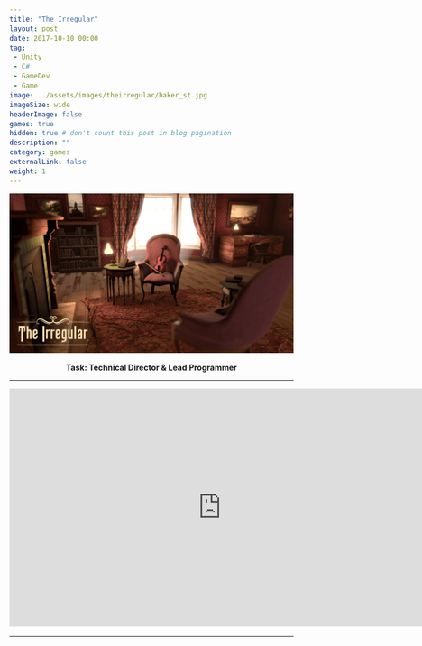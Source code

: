 ```yaml
---
title: "The Irregular"
layout: post
date: 2017-10-10 00:00
tag:
 - Unity
 - C#
 - GameDev
 - Game
image: ../assets/images/theirregular/baker_st.jpg
imageSize: wide
headerImage: false
games: true
hidden: true # don't count this post in blog pagination
description: ""
category: games
externalLink: false
weight: 1
---
```


![Screenshot](../assets/images/theirregular/baker_st.jpg)
**<center>Task: Technical Director & Lead Programmer</center>**


---
<center><iframe width="750" height="422" src="https://www.youtube.com/embed/BBpE7hYhWp8" frameborder="0" allowfullscreen></iframe></center>

---

